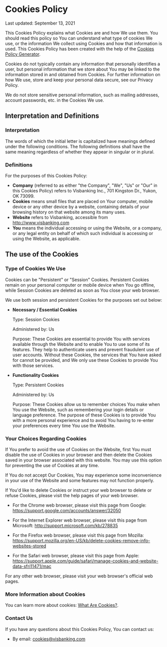 <h1>Cookies Policy</h1>
<p>Last updated: September 13, 2021</p>
<p>This Cookies Policy explains what Cookies are and how We use them. You should read this policy so You can understand what type of cookies We use, or the information We collect using Cookies and how that information is used. This Cookies Policy has been created with the help of the <a href="https://www.privacypolicies.com/cookies-policy-generator/" target="_blank">Cookies Policy Generator</a>.</p>
<p>Cookies do not typically contain any information that personally identifies a user, but personal information that we store about You may be linked to the information stored in and obtained from Cookies. For further information on how We use, store and keep your personal data secure, see our Privacy Policy.</p>
<p>We do not store sensitive personal information, such as mailing addresses, account passwords, etc. in the Cookies We use.</p>
<h2>Interpretation and Definitions</h2>
<h3>Interpretation</h3>
<p>The words of which the initial letter is capitalized have meanings defined under the following conditions. The following definitions shall have the same meaning regardless of whether they appear in singular or in plural.</p>
<h3>Definitions</h3>
<p>For the purposes of this Cookies Policy:</p>
<ul>
<li><strong>Company</strong> (referred to as either &quot;the Company&quot;, &quot;We&quot;, &quot;Us&quot; or &quot;Our&quot; in this Cookies Policy) refers to Visbanking Inc., 701 Kingston Dr., Yukon, OK 73099.</li>
<li><strong>Cookies</strong> means small files that are placed on Your computer, mobile device or any other device by a website, containing details of your browsing history on that website among its many uses.</li>
<li><strong>Website</strong> refers to Visbanking, accessible from <a href="http://www.visbanking.com" rel="external nofollow noopener" target="_blank">http://www.visbanking.com</a></li>
<li><strong>You</strong> means the individual accessing or using the Website, or a company, or any legal entity on behalf of which such individual is accessing or using the Website, as applicable.</li>
</ul>
<h2>The use of the Cookies</h2>
<h3>Type of Cookies We Use</h3>
<p>Cookies can be &quot;Persistent&quot; or &quot;Session&quot; Cookies. Persistent Cookies remain on your personal computer or mobile device when You go offline, while Session Cookies are deleted as soon as You close your web browser.</p>
<p>We use both session and persistent Cookies for the purposes set out below:</p>
<ul>
<li>
<p><strong>Necessary / Essential Cookies</strong></p>
<p>Type: Session Cookies</p>
<p>Administered by: Us</p>
<p>Purpose: These Cookies are essential to provide You with services available through the Website and to enable You to use some of its features. They help to authenticate users and prevent fraudulent use of user accounts. Without these Cookies, the services that You have asked for cannot be provided, and We only use these Cookies to provide You with those services.</p>
</li>
<li>
<p><strong>Functionality Cookies</strong></p>
<p>Type: Persistent Cookies</p>
<p>Administered by: Us</p>
<p>Purpose: These Cookies allow us to remember choices You make when You use the Website, such as remembering your login details or language preference. The purpose of these Cookies is to provide You with a more personal experience and to avoid You having to re-enter your preferences every time You use the Website.</p>
</li>
</ul>
<h3>Your Choices Regarding Cookies</h3>
<p>If You prefer to avoid the use of Cookies on the Website, first You must disable the use of Cookies in your browser and then delete the Cookies saved in your browser associated with this website. You may use this option for preventing the use of Cookies at any time.</p>
<p>If You do not accept Our Cookies, You may experience some inconvenience in your use of the Website and some features may not function properly.</p>
<p>If You'd like to delete Cookies or instruct your web browser to delete or refuse Cookies, please visit the help pages of your web browser.</p>
<ul>
<li>
<p>For the Chrome web browser, please visit this page from Google: <a href="https://support.google.com/accounts/answer/32050" rel="external nofollow noopener" target="_blank">https://support.google.com/accounts/answer/32050</a></p>
</li>
<li>
<p>For the Internet Explorer web browser, please visit this page from Microsoft: <a href="http://support.microsoft.com/kb/278835" rel="external nofollow noopener" target="_blank">http://support.microsoft.com/kb/278835</a></p>
</li>
<li>
<p>For the Firefox web browser, please visit this page from Mozilla: <a href="https://support.mozilla.org/en-US/kb/delete-cookies-remove-info-websites-stored" rel="external nofollow noopener" target="_blank">https://support.mozilla.org/en-US/kb/delete-cookies-remove-info-websites-stored</a></p>
</li>
<li>
<p>For the Safari web browser, please visit this page from Apple: <a href="https://support.apple.com/guide/safari/manage-cookies-and-website-data-sfri11471/mac" rel="external nofollow noopener" target="_blank">https://support.apple.com/guide/safari/manage-cookies-and-website-data-sfri11471/mac</a></p>
</li>
</ul>
<p>For any other web browser, please visit your web browser's official web pages.</p>
<h3>More Information about Cookies</h3>
<p>You can learn more about cookies: <a href="https://www.privacypolicies.com/blog/cookies/" target="_blank">What Are Cookies?</a>.</p>
<h3>Contact Us</h3>
<p>If you have any questions about this Cookies Policy, You can contact us:</p>
<ul>
<li>By email: <a href="mailto: cookies@visbanking.com">cookies@visbanking.com</a></li>
</ul>